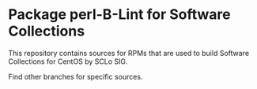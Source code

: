 # Package perl-B-Lint for Software Collections

This repository contains sources for RPMs that are used
to build Software Collections for CentOS by SCLo SIG.

Find other branches for specific sources.
